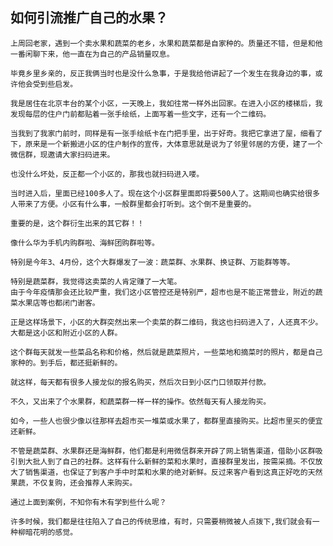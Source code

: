 ## 如何引流推广自己的水果？

    上周回老家，遇到一个卖水果和蔬菜的老乡，水果和蔬菜都是自家种的。质量还不错，但是和他一番闲聊下来，他一直在为自己的产品销量叹息。

    毕竟乡里乡亲的，反正我俩当时也是没什么急事，于是我给他讲起了一个发生在我身边的事，或许他会受到些启发。

    我是居住在北京丰台的某个小区，一天晚上，我如往常一样外出回家。在进入小区的楼梯后，我发现每层的住户门前都贴着一张手绘纸，上面写着一些文字，还有一个二维码。

    当我到了我家门前时，同样是有一张手绘纸卡在门把手里，出于好奇。我把它拿进了屋，细看了下，原来是一个新搬进小区的住户制作的宣传，大体意思就是说为了邻里邻居的方便，建了一个微信群，现邀请大家扫码进来。

    也没什么坏处，反正都一个小区的，那我也就扫码进入喽。

    当时进入后，里面已经100多人了。现在这个小区群里面即将要500人了。这期间也确实给很多人带来了方便。小区有什么事，一般群里都会打听到。这个倒不是重要的。

    重要的是，这个群衍生出来的其它群！！

    像什么华为手机内购群啦、海鲜团购群啦等。
    
    特别是今年3、4月份，这个大群爆发了一波：蔬菜群、水果群、换证群、万能群等等。

    特别是蔬菜群，我觉得这卖菜的人肯定赚了一大笔。
    由于今年疫情那会还比较严重，我们这小区管控还是特别严，超市也是不能正常营业，附近的蔬菜水果店等也都闭门谢客。

    正是这样场景下，小区的大群突然出来一个卖菜的群二维码，我这也扫码进入了，人还真不少。大都是这小区和附近小区的人群。

    这个群每天就发一些菜品名称和价格，然后就是蔬菜照片，一些菜地和摘菜时的照片，都是自己家种的。到手后，都还挺新鲜的。

    就这样，每天都有很多人接龙似的报名购买，然后次日到小区门口领取并付款。

    不久，又出来了个水果群，和蔬菜群一样一样的操作。依然每天有人接龙购买。

    如今，一些人也很少像以往那样去超市买一堆菜或水果了，都群里直接购买。比超市里买的便宜还新鲜。
 
    不管是蔬菜群、水果群还是海鲜群，他们都是利用微信群来开辟了网上销售渠道，借助小区群吸引到大批人到了自己的社群。这样有什么新鲜的菜和水果时，直接群里发出，按需采摘。不仅放大了销售渠道，也保证了到客户手中时菜和水果的绝对新鲜。反过来客户看到这真正好吃的天然果蔬，不仅复购，还会推荐人来购买。

    通过上面到案例，不知你有木有学到些什么呢？

    许多时候，我们都是往往陷入了自己的传统思维，有时，只需要稍微被人点拨下,我们就会有一种柳暗花明的感觉。
